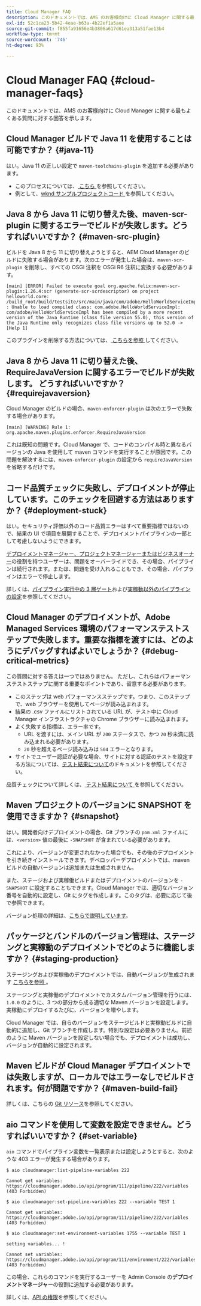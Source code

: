 ```yaml
---
title: Cloud Manager FAQ
description: このドキュメントでは、AMS のお客様向けに Cloud Manager に関する最もよくある質問に対する回答を示します。
exl-id: 52c1ca23-5b42-4eae-b63a-4b22ef1a5aee
source-git-commit: f855fa91656e4b3806a617d61ea313a51fae13b4
workflow-type: tm+mt
source-wordcount: '746'
ht-degree: 93%

---
```



# Cloud Manager FAQ {#cloud-manager-faqs}

このドキュメントでは、AMS のお客様向けに Cloud Manager に関する最もよくある質問に対する回答を示します。

## Cloud Manager ビルドで Java 11 を使用することは可能ですか？ {#java-11}

はい。Java 11 の正しい設定で `maven-toolchains-plugin` を追加する必要があります。

* このプロセスについては、[ こちら ](/help/getting-started/using-the-wizard.md) を参照してください。
* 例として、[wknd サンプルプロジェクトコード ](https://github.com/adobe/aem-guides-wknd/commit/6cb5238cb6b932735dcf91b21b0d835ae3a7fe75) を参照してください。

## Java 8 から Java 11 に切り替えた後、maven-scr-plugin に関するエラーでビルドが失敗します。どうすればいいですか？ {#maven-src-plugin}

ビルドを Java 8 から 11 に切り替えようとすると、AEM Cloud Manager のビルドに失敗する場合があります。次のエラーが発生した場合は、`maven-scr-plugin` を削除し、すべての OSGi 注釈を OSGi R6 注釈に変換する必要があります。

```text
[main] [ERROR] Failed to execute goal org.apache.felix:maven-scr-plugin:1.26.4:scr (generate-scr-scrdescriptor) on project helloworld.core: /build_root/build/testsite/src/main/java/com/adobe/HelloWorldServiceImpl.java : Unable to load compiled class: com.adobe.HelloWorldServiceImpl: com/adobe/HelloWorldServiceImpl has been compiled by a more recent version of the Java Runtime (class file version 55.0), this version of the Java Runtime only recognizes class file versions up to 52.0 -> [Help 1]
```

このプラグインを削除する方法については、[ こちらを参照 ](https://cqdump.wordpress.com/2019/01/03/from-scr-annotations-to-osgi-annotations/) してください。

## Java 8 から Java 11 に切り替えた後、RequireJavaVersion に関するエラーでビルドが失敗します。 どうすればいいですか？ {#requirejavaversion}

Cloud Manager のビルドの場合、`maven-enforcer-plugin` は次のエラーで失敗する場合があります。

```text
[main] [WARNING] Rule 1: org.apache.maven.plugins.enforcer.RequireJavaVersion
```

これは既知の問題です。Cloud Manager で、コードのコンパイル時と異なるバージョンの Java を使用して maven コマンドを実行することが原因です。この問題を解決するには、`maven-enforcer-plugin` の設定から `requireJavaVersion` を省略するだけです。

## コード品質チェックに失敗し、デプロイメントが停止しています。このチェックを回避する方法はありますか？ {#deployment-stuck}

はい。セキュリティ評価以外のコード品質エラーはすべて重要指標ではないので、結果の UI で項目を展開することで、デプロイメントパイプラインの一部として考慮しないようにできます。

[デプロイメントマネージャー、プロジェクトマネージャーまたはビジネスオーナー](/help/requirements/users-and-roles.md#role-definitions)の役割を持つユーザーは、問題をオーバーライドでき、その場合、パイプラインは続行されます。または、問題を受け入れることもでき、その場合、パイプラインはエラーで停止します。

詳しくは、[パイプライン実行中の 3 層ゲート](/help/using/code-quality-testing.md#three-tier-gates-while-running-a-pipeline)および[実稼動以外のパイプラインの設定](/help/using/non-production-pipelines.md#understanding-the-flow)を参照してください。

## Cloud Manager のデプロイメントが、Adobe Managed Services 環境のパフォーマンステストステップで失敗します。重要な指標を渡すには、どのようにデバッグすればよいでしょうか？ {#debug-critical-metrics}

この質問に対する答えは一つではありません。 ただし、これらはパフォーマンステストステップに関する重要なポイントであり、留意する必要があります。

* このステップは web パフォーマンスステップです。つまり、このステップで、web ブラウザーを使用してページが読み込まれます。
* 結果の .csv ファイルにリストされている URL が、テスト中に Cloud Manager インフラストラクチャの Chrome ブラウザーに読み込まれます。
* よく失敗する指標は、エラー率です。
   * URL を渡すには、メイン URL が `200` ステータスで、かつ `20` 秒未満に読み込まれる必要があります。
   * `20` 秒を超えるページ読み込みは `504` エラーとなります。
* サイトでユーザー認証が必要な場合、サイトに対する認証のテストを設定する方法については、[テスト結果について](/help/using/code-quality-testing.md#authenticated-performance-testing)のドキュメントを参照してください。

品質チェックについて詳しくは、[ テスト結果について ](/help/using/code-quality-testing.md) を参照してください。

## Maven プロジェクトのバージョンに SNAPSHOT を使用できますか？ {#snapshot}

はい。開発者向けデプロイメントの場合、Git ブランチの `pom.xml` ファイルには、`<version>` 値の最後に `-SNAPSHOT` が含まれている必要があります。

これにより、バージョンが変更されなかった場合でも、その後のデプロイメントを引き続きインストールできます。デベロッパーデプロイメントでは、maven ビルドの自動バージョンは追加または生成されません。

また、ステージおよび実稼働ビルドまたはデプロイメントのバージョンを `-SNAPSHOT` に設定することもできます。Cloud Manager では、適切なバージョン番号を自動的に設定し、Git にタグを作成します。このタグは、必要に応じて後で参照できます。

バージョン処理の詳細は、[こちらで説明しています](https://experienceleague.adobe.com/docs/experience-manager-cloud-service/content/implementing/using-cloud-manager/managing-code/project-version-handling.html?lang=ja)。

## パッケージとバンドルのバージョン管理は、ステージングと実稼動のデプロイメントでどのように機能しますか？ {#staging-production}

ステージングおよび実稼働のデプロイメントでは、自動バージョンが生成されます [ こちらを参照 ](/help/managing-code/maven-project-version.md)。

ステージングと実稼働のデプロイメントでカスタムバージョン管理を行うには、`1.0.0` のように、3 つの部分から成る適切な Maven バージョンを設定します。実稼動にデプロイするたびに、バージョンを増やします。

Cloud Manager では、自らのバージョンをステージビルドと実稼動ビルドに自動的に追加し、Git ブランチを作成します。特別な設定は必要ありません。前述のように Maven バージョンを設定しない場合でも、デプロイメントは成功し、バージョンが自動的に設定されます。

## Maven ビルドが Cloud Manager デプロイメントでは失敗しますが、ローカルではエラーなしでビルドされます。何が問題ですか？ {#maven-build-fail}

詳しくは、こちらの [Git リソース](https://github.com/cqsupport/cloud-manager/blob/main/cm-build-step-fails.md)を参照してください。

## aio コマンドを使用して変数を設定できません。どうすればいいですか？ {#set-variable}

`aio` コマンドでパイプライン変数を一覧表示または設定しようとすると、次のような 403 エラーが発生する場合があります。

```shell
$ aio cloudmanager:list-pipeline-variables 222

Cannot get variables: https://cloudmanager.adobe.io/api/program/111/pipeline/222/variables (403 Forbidden)

$ aio cloudmanager:set-pipeline-variables 222 --variable TEST 1

Cannot get variables: https://cloudmanager.adobe.io/api/program/111/pipeline/222/variables (403 Forbidden)

$ aio cloudmanager:set-environment-variables 1755 --variable TEST 1

setting variables... !

Cannot set variables: https://cloudmanager.adobe.io/api/program/111/environment/222/variables (403 Forbidden)
```

この場合、これらのコマンドを実行するユーザーを Admin Console の&#x200B;**デプロイメントマネージャー**&#x200B;の役割に追加する必要があります。

詳しくは、[API の権限](https://developer.adobe.com/experience-cloud/cloud-manager/guides/getting-started/permissions/)を参照してください。
